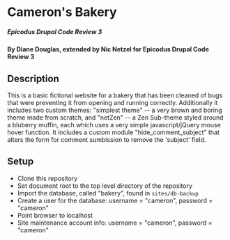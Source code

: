 # Cameron's Bakery

##### Epicodus Drupal Code Review 3

#### By Diane Douglas, extended by Nic Netzel for Epicodus Drupal Code Review 3

## Description

This is a basic fictional website for a bakery that has been cleaned of bugs that were preventing it from opening and running correctly. Additionally it includes two custom themes:  "simplest theme" -- a very brown and boring theme made from scratch, and "netZen" -- a Zen Sub-theme styled around a bluberry muffin, each which uses a very simple javascript/jQuery mouse hover function.  It includes a custom module "hide_comment_subject" that alters the form for comment sumbission to remove the 'subject' field.

## Setup

* Clone this repository
* Set document root to the top level directory of the repository
* Import the database, called "bakery", found in `sites/db-backup`
* Create a user for the database: username = "cameron", password = "cameron"
* Point browser to localhost
* Site maintenance account info: username = "cameron", password = "cameron"

